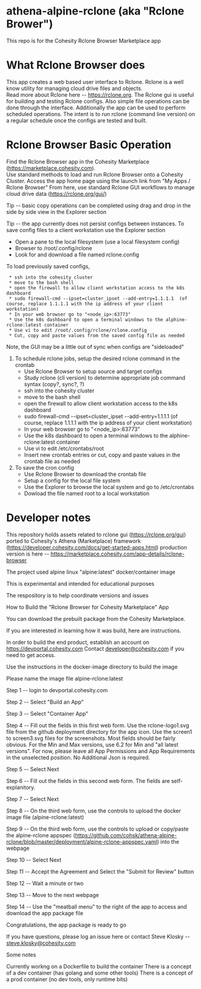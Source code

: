 # athena-alpine-rclone (aka "Rclone Brower")

This repo is for the Cohesity Rclone Browser Marketplace app

# What Rclone Browser does
This app creates a web based user interface to Rclone.  Rclone is a well know utility for managing cloud drive files and objects.  
Read more about Rclone here -- https://rclone.org.  The Rclone gui is useful for building and testing Rclone configs.  Also simple file
operations can be done through the interface.  Additionally the app can be used to perform scheduled operations.  The intent is to run 
rclone (command line version) on a regular schedule once the configs are tested and built.

# Rclone Browser Basic Operation
Find the Rclone Browser app in the Cohesity Marketplace (https://marketplace.cohesity.com).  
Use standard methods to load and run Rclone Browser onto a Cohesity Cluster.
Access the app home page using the launch link from "My Apps / Rclone Browser"
From here, use standard Rclone GUI workflows to manage cloud drive data (https://rclone.org/gui/)

Tip -- basic copy operations can be completed using drag and drop in the side by side view in the Explorer section

Tip -- the app currently does not persist configs between instances.
To save config files to a client workstation use the Explorer section
* Open a pane to the local filesystem (use a local filesystem config)
* Browser to /root/.config/rclone
* Look for and download a file named rclone.config

To load previously saved configs, 

     * ssh into the cohesity cluster
     * move to the bash shell
     * open the firewall to allow client workstation access to the k8s dashboard
     * sudo firewall-cmd --ipset=cluster_ipset --add-entry=1.1.1.1  (of course, replace 1.1.1.1 with the ip address of your client workstation)
     * In your web browser go to "<node_ip>:63773"
     * Use the k8s dashboard to open a terminal windows to the alphine-rclone:latest container
     * Use vi to edit /root/.config/rclone/rclone.config
     * Cut, copy and paste values from the saved config file as needed

Note, the GUI may be a little out of sync when configs are "sideloaded"

1. To schedule rclone jobs, setup the desired rclone command in the crontab
     * Use Rclone Browser to setup source and target configs
     * Study rclone (cli version) to determine appropriate job command syntax (copy?, sync?, ?)
     * ssh into the cohesity cluster
     * move to the bash shell
     * open the firewall to allow client workstation access to the k8s dashboard
     * sudo firewall-cmd --ipset=cluster_ipset --add-entry=1.1.1.1  (of course, replace 1.1.1.1 with the ip address of your client workstation)
     * In your web browser go to "<node_ip>:63773"
     * Use the k8s dashboard to open a terminal windows to the alphine-rclone:latest container
     * Use vi to edit /etc/crontabs/root
     * Insert new crontab entries or cut, copy and paste values in the crontab file as needed
1. To save the cron config
     * Use Rclone Browser to download the crontab file
     * Setup a config for the local file system
     * Use the Explorer to browse the local system and go to /etc/crontabs
     * Dowload the file named root to a local workstation
     
# Developer notes
This repository holds assets related to rclone gui (https://rclone.org/gui) 
ported to Cohesity's Athena (Marketplace) framework (https://developer.cohesity.com/docs/get-started-apps.html)
production version is here -- https://marketplace.cohesity.com/app-details/rclone-browser

The project used alpine linux "alpine:latest" docker/container image

This is experimental and intended for educational purposes

The respository is to help coordinate versions and issues

How to Build the "Rclone Browser for Cohesity Marketplace" App

You can download the prebuilt package from the Cohesity Marketplace.

If you are interested in learning how it was build, here are instructions.

In order to build the end product, establish an account on https://devportal.cohesity.com
Contact developer@cohesity.com if you need to get access.

Use the instructions in the docker-image directory to build the image

Please name the image file alpine-rclone:latest

Step 1 -- login to devportal.cohesity.com

Step 2 -- Select "Build an App"

Step 3 -- Select "Container App"

Step 4 -- Fill out the fields in this first web form.  Use the rclone-logo1.svg file from the github deployment directory for the app icon.  Use the screen1 to screen3.svg files for the screenshots.  Most fields should be fairly obvious.  For the Min and Max versions, use 6.2 for Min and "all latest versions".  For now, please leave all App Permissions and App Requirements in the unselected position.  No Additional Json is required.

Step 5 -- Select Next

Step 6 -- Fill out the fields in this second web form.  The fields are self-explanitory.

Step 7 -- Select Next

Step 8 -- On the third web form, use the controls to upload the docker image file (alpine-rclone:latest)

Step 9 -- On the third web form, use the controls to upload or copy/paste the alpine-rclone appspec (https://github.com/cohsk/athena-alpine-rclone/blob/master/deployment/alpine-rclone-appspec.yaml) into the webpage

Step 10 -- Select Next

Step 11 -- Accept the Agreement and Select the "Submit for Review" button

Step 12 -- Wait a minute or two

Step 13 -- Move to the next webpage

Step 14 -- Use the "meatball menu" to the right of the app to access and download the app package file

Congratulations, the app package is ready to go

If you have questions, please log an issue here or contact Steve Klosky -- steve.klosky@cohesity.com

Some notes

Currently workng on a Dockerfile to build the container
There is a concept of a dev container (has golang and some other tools)
There is a concept of a prod container (no dev tools, only runtime bits)
